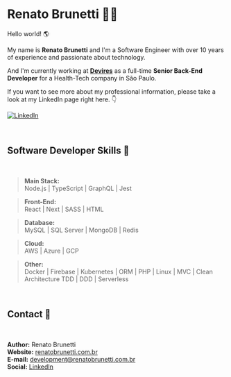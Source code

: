 # Renato Brunetti 🧑‍🚀

Hello world! 🌎<br>

My name is **Renato Brunetti** and I'm a Software Engineer with over 10 years of experience and passionate about technology.

And I'm currently working at **[Devires](https://devires.com.br/)** as a full-time **Senior Back-End Developer** for a Health-Tech company in São Paulo.

If you want to see more about my professional information, please take a look at my LinkedIn page right here. 👇<br>

[![LinkedIn][linkedin-shield]][linkedin-url]

<br>

## Software Developer Skills 💪

<br>

> **Main Stack:**<br>
> Node.js |
> TypeScript |
> GraphQL |
> Jest

> **Front-End:**<br>
> React |
> Next |
> SASS |
> HTML

> **Database:**<br>
> MySQL |
> SQL Server |
> MongoDB |
> Redis

> **Cloud:**<br>
> AWS |
> Azure |
> GCP

> **Other:**<br>
> Docker |
> Firebase |
> Kubernetes |
> ORM |
> PHP |
> Linux |
> MVC |
> Clean Architecture
> TDD |
> DDD |
> Serverless

<br>

## Contact 💬

<br>

**Author:** Renato Brunetti <br>
**Website:** [renatobrunetti.com.br][website-url] <br>
**E-mail:** [development@renatobrunetti.com.br][email-url] <br>
**Social:** [LinkedIn](https://linkedin.com/in/RenatoCarapiaBrunetti/)

<!-- MARKDOWN LINKS & IMAGES -->

[linkedin-shield]: https://img.shields.io/badge/-LinkedIn-black.svg?style=flat-square&logo=linkedin&colorB=555
[linkedin-url]: https://linkedin.com/in/RenatoCarapiaBrunetti/
[website-url]: https://www.renatobrunetti.com.br
[email-url]: mailto:development@renatobrunetti.com.br
